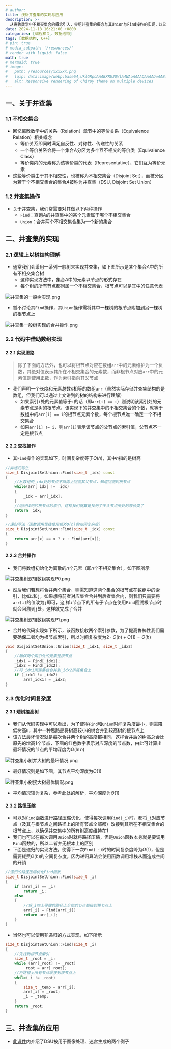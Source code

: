 ```yaml
---
# author:
title: 浅析并查集的实现与应用
description: >-
  从离散数学中不相交集合的概念引入，介绍并查集的概念与其Union与Find操作的实现，以及并查集的应用
date: 2024-11-18 16:21:00 +0800
categories: [编程相关, 数据结构]
tags: [数据结构, C++]
# pin: true
# media_subpath: '/resources/'
# render_with_liquid: false
math: true
# mermaid: true
# image:
#   path: /resources/xxxxxx.png
#   lqip: data:image/webp;base64,UklGRpoAAABXRUJQVlA4WAoAAAAQAAAADwAABwAAQUxQSDIAAAARL0AmbZurmr57yyIiqE8oiG0bejIYEQTgqiDA9vqnsUSI6H+oAERp2HZ65qP/VIAWAFZQOCBCAAAA8AEAnQEqEAAIAAVAfCWkAALp8sF8rgRgAP7o9FDvMCkMde9PK7euH5M1m6VWoDXf2FkP3BqV0ZYbO6NA/VFIAAAA
#   alt: Responsive rendering of Chirpy theme on multiple devices
---
```


## 一、关于并查集

### 1.1 不相交集合
- 回忆离散数学中的关系（Relation）章节中的等价关系（Equivalence Relation）相关概念
	- 等价关系即同时满足自反性、对称性、传递性的关系
	- 一个等价关系会将一个集合$A$分区为多个互不相交的等价类（Equivalence Class）
	- 等价类内的元素称为该等价类的代表（Representative），它们互为等价元素
- 这些等价类由于其不相交性，也被称为不相交集合（Disjoint Set），而被分区为若干个不相交集合的集合$A$被称为并查集（DSU, Disjoint Set Union）

### 1.2 并查集操作

- 关于并查集，我们常需要对其做以下两种操作
	- `Find`：查询$A$的并查集中的某个元素属于哪个不相交集合
	- `Union`：合并两个不相交集合集为一个新的集合

## 二、并查集的实现

### 2.1 逻辑上以树结构理解
- 通常我们会采用一系列一般树来实现并查集，如下图所示是某个集合$A$中的所有不相交集合树
	- 这种实现方法中，集合$A$中的元素以节点的形式存在
	- 每个树的所有节点都同属一个不相交集合，根节点可以是其中的任意代表

![并查集的一般树实现.png](/resources/数据结构/并查集的一般树实现.png)

- 暂不讨论其`Find`操作，其`Union`操作需将其中一棵树的根节点附加到另一棵树的根节点上

![并查集一般树实现的合并操作.png](/resources/数据结构/并查集一般树实现的合并操作.png)

### 2.2 代码中借助数组实现

#### 2.2.1 实现思路

>除了下面的方法外，也可以将根节点对应在数组`arr`中的元素维护为一个负数，其绝对值表示其所在不相交集合的元素数，而非根节点对应`arr`中的元素值则使用正数，作为索引指向其父节点

- 我们声明一个长度和元素总数$n$相等的数组`arr`（虽然实际存储并查集结构的是数组，但我们可以通过上文讲到的树的结构来进行理解）
	- 如果索引`i`处的元素值等于`i`的话（即`arr[i] == i`）则说明该索引处的元素节点是树的根节点，该实现下的并查集中的不相交集合的个数，就等于数组中的`arr[i] == i`的根节点元素个数，每个根节点唯一确定一个不相交集合
	- 如果`arr[i] != i`，则`arr[i]`表示该节点的父节点的索引值，父节点不一定是根节点

#### 2.2.2 查找操作
- 其`Find`操作的实现如下，时间复杂度等于$O(h)$，其中$h$指的是树高

```cpp
//非递归写法
size_t DisjointSetUnion::Find(size_t _idx) const
{
	//从数组的_idx处的节点不断向上回溯其父节点，知道回溯到根节点
	while(arr[_idx] != _idx)
	{
		_idx = arr[_idx];
	}
	//返回找到的根节点的索引，这样我们就算是找到了传入节点所处的等价类了
	return _idx;
}

//递归写法（函数调用堆栈使用额外O(h)的空间复杂度）
size_t DisjointSetUnion::Find(size_t _idx) const
{
	return arr[x] == x ? x : Find(arr[x]);
}
```

#### 2.2.3 合并操作
- 我们将数组初始化为离散的$n$个元素（即$n$个不相交集合），如下图所示

![并查集树逻辑数组实现P0.png](/resources/数据结构/并查集树逻辑数组实现P0.png)

- 然后我们若想将合并两个集合，则需知道这两个集合的根节点在数组中的索引，比如`i`和`j`，如果想将前者对应集合合并到后者集合内，则我们只需要将`arr[i]`的值改为`j`即可，这
样`i`节点下的所有子节点在使用`Find`回溯根节点时就会回溯到`j`处，这样就完成了合并

![并查集树逻辑数组实现P1.png](/resources/数据结构/并查集树逻辑数组实现P1.png)

- 合并的代码实现如下所示，该函数接收两个索引参数，为了提高鲁棒性我们需要确保二者均为根节点索引，所以时间复杂度为$2\cdot O(h) + O(1) = O(h)$

```cpp
void DisjointSetUnion::Union(size_t _idx1, size_t _idx2)
{
	//确保两个索引处的元素是根节点
	_idx1 = Find[_idx1];
	_idx2 = Find[_idx2];
	//将_idx1所属集合合并到_idx2所属集合上
	if (_idx1 != _idx2)
		arr[_idx1] = _idx2;
}
```

### 2.3 优化时间复杂度

#### 2.3.1 矮树接高树
- 我们从代码实现中可以看出，为了使得`Find`和`Union`时间复杂度最小，则需降低树高`h`，其中一种思路是将树高较小的树合并到较高树的根节点上
- 该方法最坏情况就是每次合并两个树的高度都相同，这样合并后的树高总会比原先的增高$1$个节点，下图的红色数字表示对应深度的节点数，由此可计算出最坏情况的节点的平均深度为$O(\ln{n})$

![并查集小树并大树的最坏情况.png](/resources/数据结构/并查集小树并大树的最坏情况.png)

- 最好情况则是如下图，其节点平均深度为$O(1)$

![并查集小树接大树最优情况.png](/resources/数据结构/并查集小树接大树最优情况.png)

- 平均情况较为复杂，参考[此处](https://oi-wiki.org/ds/dsu/)的解析，平均深度为$\Theta(1)$

#### 2.3.2 路径压缩
- 可以对`Find`函数进行路径压缩优化，使得每次调用`Find(_i)`时，都将`_i`对应节点（及其与根节点之间路径上的所有节点全部都）改接到其所在不相交集合的根节点上，以确保并查集中的所有树高度维持在$1$
- 我们也可以在每次调用`Union`时就将路径压缩，但是`Union`函数本身就是要调用`Find`函数的，所以二者并无根本上的区别
- 下面是递归的实现方法，使得下一次`Find(_i)`时的时间复杂度降为$O(1)$，但是需要耗费$O(h)$的空间复杂度，因为递归算法会使用函数调用堆栈从而造成空间的开销

```cpp
//递归的路径压缩优化Find函数
size_t DisjointSetUnion::Find(size_t _i)
{
	if (arr[_i] == _i)
		return _i;
	else
	{
		//将_i向上寻根的路径上全部的节点都接到根节点上
		arr[_i] = Find(arr[_i])
		return arr[_i];
	}
}
```

- 当然也可以使用非递归的方式实现，如下所示

```cpp
size_t DisjointSetUnion::Find(size_t _i)
{
	//先找到根节点索引
    size_t _root = _i;
    while (arr[_root] != _root)
        _root = arr[_root];
	//将路径上所有节点改接到根节点上
    while(_i != _root)
    {
        size_t _temp = arr[_i];
        arr[_i] = _root;
        _i = _temp;
    }
    return _root;
}
```

## 三、并查集的应用
- [此课件](/resources/数据结构/DSU应用.pdf)内介绍了DSU被用于图像处理、迷宫生成的两个例子